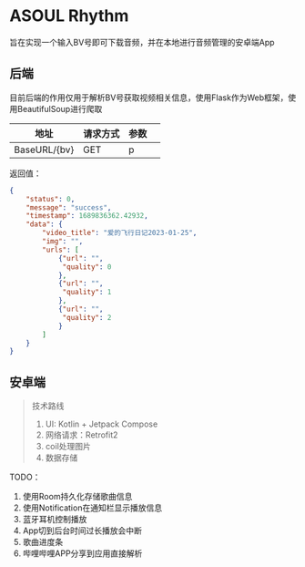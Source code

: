 # ASOUL Rhythm

旨在实现一个输入BV号即可下载音频，并在本地进行音频管理的安卓端App

## 后端

目前后端的作用仅用于解析BV号获取视频相关信息，使用Flask作为Web框架，使用BeautifulSoup进行爬取

| 地址         | 请求方式 | 参数 |      |
| ------------ | -------- | ---- | ---- |
| BaseURL/{bv} | GET      | p    |      |

返回值：

```json
{
    "status": 0, 
    "message": "success", 
    "timestamp": 1689836362.42932, 
    "data": {
        "video_title": "爱的飞行日记2023-01-25", 
        "img": "",
        "urls": [
            {"url": "", 
             "quality": 0
            }, 
            {"url": "", 
             "quality": 1
            }, 
            {"url": "", 
             "quality": 2
            }
        ]
    }
}
```

## 安卓端

> 技术路线
>
> 1. UI: Kotlin + Jetpack Compose
> 2. 网络请求：Retrofit2
> 3. coil处理图片
> 4. 数据存储



TODO：

1. 使用Room持久化存储歌曲信息
2. 使用Notification在通知栏显示播放信息
3. 蓝牙耳机控制播放
4. App切到后台时间过长播放会中断
5. 歌曲进度条
6. 哔哩哔哩APP分享到应用直接解析